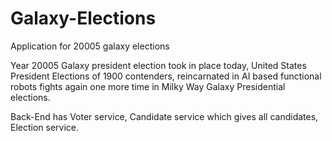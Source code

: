 # Galaxy-Elections
Application for 20005 galaxy elections

Year 20005 Galaxy president election took in place today, United States President Elections of 1900 contenders,
reincarnated in AI based functional robots fights again one more time in Milky Way Galaxy Presidential elections.

Back-End has Voter service, Candidate service which gives all candidates, Election service.
